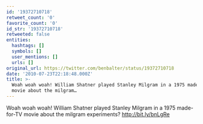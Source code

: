 ```yaml
---
id: '19372710718'
retweet_count: '0'
favorite_count: '0'
id_str: '19372710718'
retweeted: false
entities:
  hashtags: []
  symbols: []
  user_mentions: []
  urls: []
original_url: https://twitter.com/benbalter/status/19372710718
date: '2010-07-23T22:18:48.000Z'
title: >-
  Woah woah woah! William Shatner played Stanley Milgram in a 1975 made-for-TV
  movie about the milgram…
---
```


Woah woah woah! William Shatner played Stanley Milgram in a 1975 made-for-TV movie about the milgram experiments? http://bit.ly/bnLgRe